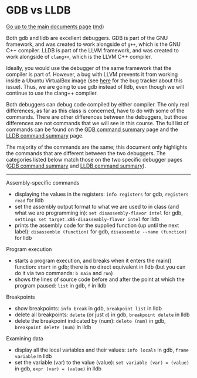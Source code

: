 GDB vs LLDB
===========

[Go up to the main documents page](index.html) ([md](index.md))

Both gdb and lldb are excellent debuggers.  GDB is part of the GNU framework, and was created to work alongside of `g++`, which is the GNU C++ compiler.  LLDB is part of the LLVM framework, and was created to work alongside of `clang++`, which is the LLVM C++ compiler.

Ideally, you would use the debugger of the same framework that the compiler is part of.  However, a bug with LLVM prevents it from working inside a Ubuntu VirtualBox image (see [here](http://llvm.org/bugs/show_bug.cgi?id=20446) for the bug tracker about this issue).  Thus, we are going to use gdb instead of lldb, even though we will continue to use the clang++ compiler.

Both debuggers can debug code compiled by either compiler.  The only real differences, as far as this class is concerned, have to do with some of the commands.  There are other differences between the debuggers, but those differences are not commands that we will see in this course.  The full list of commands can be found on the [GDB command summary](gdb_summary.html) page and the [LLDB command summary](lldb_summary.html) page.

The majority of the commands are the same; this document only highlights the commands that are different between the two debuggers.  The categories listed below match those on the two specific debugger pages ([GDB command summary](gdb_summary.html) and [LLDB command summary](lldb_summary.html)).

----

Assembly-specific commands

- displaying the values in the registers: `info registers` for gdb, `registers read` for lldb
- set the assembly output format to what we are used to in class (and what we are programming in): `set disassembly-flavor intel` for gdb, `settings set target.x86-disassembly-flavor intel` for lldb
- prints the assembly code for the supplied function (up until the next label): `disassemble (function)` for gdb, `disassemble --name (function)` for lldb

Program execution

- starts a program execution, and breaks when it enters the main() function: `start` in gdb; there is no direct equivalent in lldb (but you can do it via two commands: `b main` and `run`)
- shows the lines of source code before and after the point at which the program paused: `list` in gdb, `f` in lldb

Breakpoints

- show breakpoints: `info break` in gdb, `breakpoint list` in lldb
- delete all breakpoints: `delete` (or just `d`) in gdb, `breakpoint delete` in lldb
- delete the breakpoint indicated by (num): `delete (num)` in gdb, `breakpoint delete (num)` in lldb

Examining data

- display all the local variables and their values: `info locals` in gdb, `frame variable` in lldb
- set the variable (var) to the value (value): `set variable (var) = (value)` in gdb, `expr (var) = (value)` in lldb
